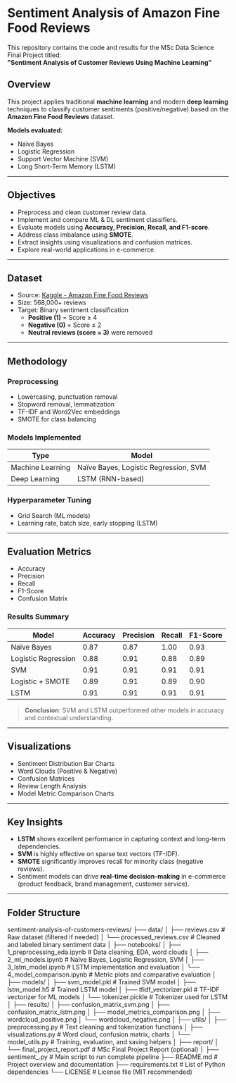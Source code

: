 #  Sentiment Analysis of Amazon Fine Food Reviews

This repository contains the code and results for the MSc Data Science Final Project titled:  
**"Sentiment Analysis of Customer Reviews Using Machine Learning"**  

##  Overview

This project applies traditional **machine learning** and modern **deep learning** techniques to classify customer sentiments (positive/negative) based on the **Amazon Fine Food Reviews** dataset.

**Models evaluated:**
- Naïve Bayes
- Logistic Regression
- Support Vector Machine (SVM)
- Long Short-Term Memory (LSTM)

---

##  Objectives

- Preprocess and clean customer review data.
- Implement and compare ML & DL sentiment classifiers.
- Evaluate models using **Accuracy, Precision, Recall, and F1-score**.
- Address class imbalance using **SMOTE**.
- Extract insights using visualizations and confusion matrices.
- Explore real-world applications in e-commerce.

---

##  Dataset

- Source: [Kaggle - Amazon Fine Food Reviews](https://www.kaggle.com/datasets/snap/amazon-fine-food-reviews)
- Size: 568,000+ reviews
- Target: Binary sentiment classification  
  - **Positive (1)** = Score ≥ 4  
  - **Negative (0)** = Score ≤ 2  
  - **Neutral reviews (score = 3)** were removed

---

##  Methodology

###  Preprocessing
- Lowercasing, punctuation removal
- Stopword removal, lemmatization
- TF-IDF and Word2Vec embeddings
- SMOTE for class balancing

###  Models Implemented
| Type              | Model                |
|-------------------|----------------------|
| Machine Learning  | Naïve Bayes, Logistic Regression, SVM |
| Deep Learning     | LSTM (RNN-based)     |

###  Hyperparameter Tuning
- Grid Search (ML models)
- Learning rate, batch size, early stopping (LSTM)

---

##  Evaluation Metrics

- Accuracy
- Precision
- Recall
- F1-Score
- Confusion Matrix

###  Results Summary

| Model                   | Accuracy | Precision | Recall | F1-Score |
|------------------------|----------|-----------|--------|----------|
| Naïve Bayes            | 0.87     | 0.87      | 1.00   | 0.93     |
| Logistic Regression    | 0.88     | 0.91      | 0.88   | 0.89     |
| SVM                    | 0.91     | 0.91      | 0.91   | 0.91     |
| Logistic + SMOTE       | 0.89     | 0.91      | 0.89   | 0.90     |
| LSTM                   | 0.91     | 0.91      | 0.91   | 0.91     |

> **Conclusion**: SVM and LSTM outperformed other models in accuracy and contextual understanding.

---

## Visualizations

- Sentiment Distribution Bar Charts
- Word Clouds (Positive & Negative)
- Confusion Matrices
- Review Length Analysis
- Model Metric Comparison Charts

---

##  Key Insights

- **LSTM** shows excellent performance in capturing context and long-term dependencies.
- **SVM** is highly effective on sparse text vectors (TF-IDF).
- **SMOTE** significantly improves recall for minority class (negative reviews).
- Sentiment models can drive **real-time decision-making** in e-commerce (product feedback, brand management, customer service).

---

## Folder Structure
sentiment-analysis-of-customers-reviews/
├── data/
│   ├── reviews.csv                    # Raw dataset (filtered if needed)
│   └── processed_reviews.csv          # Cleaned and labeled binary sentiment data
│
├── notebooks/
│   ├── 1_preprocessing_eda.ipynb      # Data cleaning, EDA, word clouds
│   ├── 2_ml_models.ipynb              # Naïve Bayes, Logistic Regression, SVM
│   ├── 3_lstm_model.ipynb             # LSTM implementation and evaluation
│   └── 4_model_comparison.ipynb       # Metric plots and comparative evaluation
│
├── models/
│   ├── svm_model.pkl                  # Trained SVM model
│   ├── lstm_model.h5                  # Trained LSTM model
│   ├── tfidf_vectorizer.pkl           # TF-IDF vectorizer for ML models
│   └── tokenizer.pickle               # Tokenizer used for LSTM
│
├── results/
│   ├── confusion_matrix_svm.png
│   ├── confusion_matrix_lstm.png
│   ├── model_metrics_comparison.png
│   ├── wordcloud_positive.png
│   └── wordcloud_negative.png
│
├── utils/
│   ├── preprocessing.py               # Text cleaning and tokenization functions
│   ├── visualizations.py              # Word cloud, confusion matrix, charts
│   └── model_utils.py                 # Training, evaluation, and saving helpers
│
├── report/
│   └── final_project_report.pdf       # MSc Final Project Report (optional)
│
├── sentiment_.py                      # Main script to run complete pipeline
├── README.md                          # Project overview and documentation
├── requirements.txt                   # List of Python dependencies
└── LICENSE                            # License file (MIT recommended)



